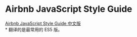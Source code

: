 # Airbnb JavaScript Style Guide

[Airbnb JavaScript Style Guide 中文版](es5/README.md)  
\* 翻译的是最常用的 ES5 版。